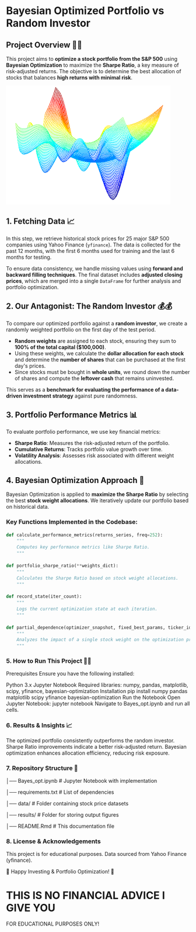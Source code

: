 # Bayesian Optimized Portfolio vs Random Investor

## **Project Overview** 💪🏽

This project aims to **optimize a stock portfolio from the S&P 500** using **Bayesian Optimization** to maximize the **Sharpe Ratio**, a key measure of risk-adjusted returns. The objective is to determine the best allocation of stocks that balances **high returns with minimal risk**.

![MD Diagram](func.png)

## **1. Fetching Data 📈**

In this step, we retrieve historical stock prices for 25 major S&P 500 companies using Yahoo Finance (`yfinance`). The data is collected for the past 12 months, with the first 6 months used for training and the last 6 months for testing.

To ensure data consistency, we handle missing values using **forward and backward filling techniques**. The final dataset includes **adjusted closing prices**, which are merged into a single `DataFrame` for further analysis and portfolio optimization.

## **2. Our Antagonist: The Random Investor 💰💰**

To compare our optimized portfolio against a **random investor**, we create a randomly weighted portfolio on the first day of the test period. 

- **Random weights** are assigned to each stock, ensuring they sum to **100% of the total capital ($100,000)**.
- Using these weights, we calculate the **dollar allocation for each stock** and determine the **number of shares** that can be purchased at the first day's prices.
- Since stocks must be bought in **whole units**, we round down the number of shares and compute the **leftover cash** that remains uninvested.

This serves as a **benchmark for evaluating the performance of a data-driven investment strategy** against pure randomness.

## **3. Portfolio Performance Metrics 📊**

To evaluate portfolio performance, we use key financial metrics:

- **Sharpe Ratio**: Measures the risk-adjusted return of the portfolio.
- **Cumulative Returns**: Tracks portfolio value growth over time.
- **Volatility Analysis**: Assesses risk associated with different weight allocations.

## **4. Bayesian Optimization Approach 🚀**

Bayesian Optimization is applied to **maximize the Sharpe Ratio** by selecting the best **stock weight allocations**. We iteratively update our portfolio based on historical data.

### **Key Functions Implemented in the Codebase:**
```python
def calculate_performance_metrics(returns_series, freq=252):
    """
    Computes key performance metrics like Sharpe Ratio.
    """

def portfolio_sharpe_ratio(**weights_dict):
    """
    Calculates the Sharpe Ratio based on stock weight allocations.
    """

def record_state(iter_count):
    """
    Logs the current optimization state at each iteration.
    """

def partial_dependence(optimizer_snapshot, fixed_best_params, ticker_idx, w_values):
    """
    Analyzes the impact of a single stock weight on the optimization process.
    """
```

### 5. How to Run This Project 🏃‍♂️

Prerequisites
Ensure you have the following installed:

Python 3.x
Jupyter Notebook
Required libraries: numpy, pandas, matplotlib, scipy, yfinance, bayesian-optimization
Installation
pip install numpy pandas matplotlib scipy yfinance bayesian-optimization
Run the Notebook
Open Jupyter Notebook:
jupyter notebook
Navigate to Bayes_opt.ipynb and run all cells.

### 6. Results & Insights 📈

The optimized portfolio consistently outperforms the random investor.
Sharpe Ratio improvements indicate a better risk-adjusted return.
Bayesian optimization enhances allocation efficiency, reducing risk exposure.

### 7. Repository Structure 📂

│── Bayes_opt.ipynb      # Jupyter Notebook with implementation

│── requirements.txt     # List of dependencies

│── data/                # Folder containing stock price datasets

│── results/             # Folder for storing output figures

│── README.Rmd           # This documentation file

### 8. License & Acknowledgements

This project is for educational purposes.
Data sourced from Yahoo Finance (yfinance).

🚀 Happy Investing & Portfolio Optimization! 🚀


# THIS IS NO FINANCIAL ADVICE I GIVE YOU

FOR EDUCATIONAL PURPOSES ONLY!

